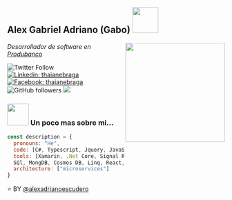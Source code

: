 <h2>Alex Gabriel Adriano (Gabo) <img src="https://media.giphy.com/media/eIxfqYj49VsaTbFKJ4/giphy.gif" width="60"></h2> 
<img align='right' src="https://media.giphy.com/media/M9gbBd9nbDrOTu1Mqx/giphy.gif" width="230">
<p><em>Desarrollador de software en <a href="https://www.produbanco.com.ec/">Produbanco</a>
  
</em></p>
![Twitter Follow](https://img.shields.io/twitter/follow/EscuderoAdriano?label=@EscuderoAdriano)
[![Linkedin: thaianebraga](https://img.shields.io/badge/-Alex_Adriano-blue?style=flat-square&logo=Linkedin&logoColor=white&link=https://www.linkedin.com/in/alex-adriano-a34b3b163/)](https://www.linkedin.com/in/alex-adriano-a34b3b163/)
[![Facebook: thaianebraga](https://img.shields.io/badge/-Alex_Adriano-blue?style=flat-square&logo=Facebook&logoColor=white&link=https://www.facebook.com/AdyGap)](https://www.facebook.com/AdyGap)
![GitHub followers](https://img.shields.io/github/followers/alex?label=alexadrianoescudero&style=social)
![](https://visitor-badge.glitch.me/badge?page_id=alexadrianoescudero)

### <img src="https://media.giphy.com/media/12oufCB0MyZ1Go/giphy.gif" width="50"> Un poco mas sobre mi...   

```javascript
const description = {
  pronouns: "He",
  code: [C#, Typescript, Jquery, JavaScript, Python, C++, Java],
  tools: [Xamarin, .Net Core, Signal R, Xaml, Blazor, Servicios Axure, Azure,
  SQl, MongDB, Cosmos DB, Linq, React, Node, Docker],
  architecture: ["microservices"]
}
```


⭐️ BY [@alexadrianoescudero](https://github.com/alexadrianoescudero)


<!--
**alexadrianoescudero/alexadrianoescudero** is a ✨ _special_ ✨ repository because its `README.md` (this file) appears on your GitHub profile.

Here are some ideas to get you started:

- 🔭 I’m currently working on ...
- 🌱 I’m currently learning ...
- 👯 I’m looking to collaborate on ...
- 🤔 I’m looking for help with ...
- 💬 Ask me about ...
- 📫 How to reach me: ...
- 😄 Pronouns: ...
- ⚡ Fun fact: ...
-->
